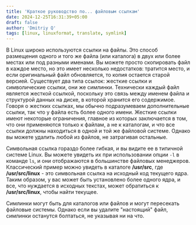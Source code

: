 ```yaml
---
title: 'Краткое руководство по... файловым ссылкам'
date: 2024-12-25T16:31:39+05:00
draft: false
author: 'Dmitriy Q'
tags: [linux, linuxformat, translate, symlink]
---
```


В Linux широко используются ссылки на файлы. Это способ размещения одного и того же файла (или каталога) в двух
или более местах или под разными именами. Вы можете просто скопировать файл в каждое место, но это имеет несколько
недостатков: тратится место, и если оригинальный файл обновляется, то копия остается старой версией. Существует два типа
ссылок: жесткие ссылки и символические ссылки, они же симлинки. Технически каждый файл является жесткой ссылкой,
поскольку это связь между именем файла и структурой данных на диске, в которой хранится его содержимое.
Говоря о жестких ссылках, мы обычно подразумеваем дополнительные ссылки, так что у файла есть более одного имени.
Жесткие ссылки имеют некоторые ограничения, главное из которых заключается в том, что они применяются только к
файлам, а не к каталогам, и что все ссылки должны находиться в одной и той же файловой системе. Однако вы можете
удалить любой из файлов, не затрагивая остальные.

Символьная ссылка гораздо более гибкая, и вы видите ее в типичной системе Linux. Вы можете увидеть их при
использовании опции `-l` в команде `ls`, и они отображаются в большинстве файловых менеджеров. Классический пример
можно увидеть в каталоге **/usr/src**, где **/usr/src/linux** - это символьная ссылка на исходный код текущего ядра.
Таким образом, у вас может быть установлено более одного ядра, и все, что нуждается в исходных текстах,
может обратиться к **/usr/src/linux**, чтобы найти текущее.

Симлинки могут быть для каталогов или файлов и могут пересекать файловые системы. Однако если вы удалите
"настоящий" файл, симлинки останутся болтаться, не указывая ни на что.